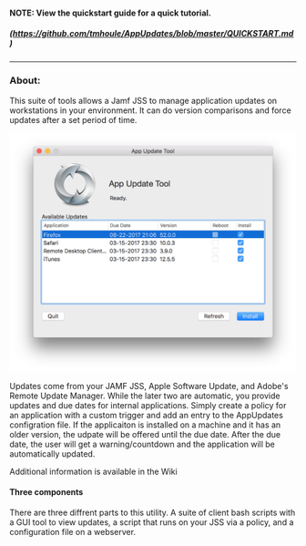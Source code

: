 #### NOTE: View the quickstart guide for a quick tutorial.  
##### (https://github.com/tmhoule/AppUpdates/blob/master/QUICKSTART.md)
___________________________
### About:
This suite of tools allows a Jamf JSS to manage application updates on workstations in your environment.  It can do version comparisons and force updates after a set period of time.

![alt tag](https://github.com/tmhoule/AppUpdates/raw/master/ReadMeImages/AppGUIimage.png)

Updates come from your JAMF JSS, Apple Software Update, and Adobe's Remote Update Manager.  While the later two are automatic, you provide updates and due dates for internal applications.  Simply create a policy for an application with a custom trigger and add an entry to the AppUpdates configration file. If the applicaiton is installed on a machine and it has an older version, the udpate will be offered until the due date.  After the due date, the user will get a warning/countdown and the application will be automatically updated.  

Additional information is available in the Wiki

#### Three components
There are three diffrent parts to this utility.  A suite of client bash scripts with a GUI tool to view updates, a script that runs on your JSS via a policy, and a configuration file on a webserver.  
